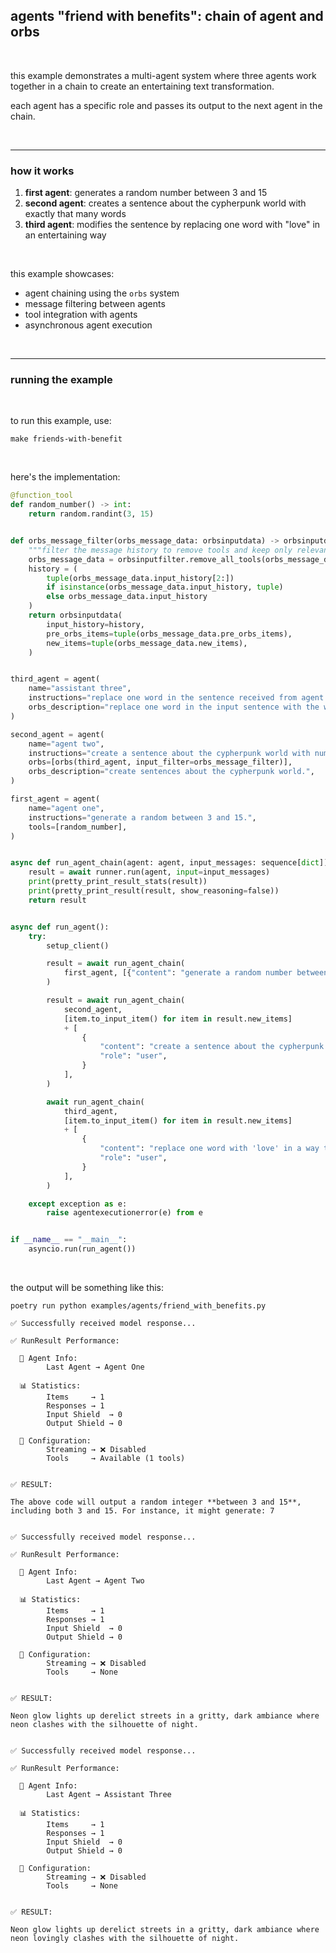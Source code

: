 ## agents "friend with benefits": chain of agent and orbs

<br>

this example demonstrates a multi-agent system where three agents work together in a chain to create an entertaining text transformation. 

each agent has a specific role and passes its output to the next agent in the chain.

<br>

---

### how it works

1. **first agent**: generates a random number between 3 and 15
2. **second agent**: creates a sentence about the cypherpunk world with exactly that many words
3. **third agent**: modifies the sentence by replacing one word with "love" in an entertaining way

<br>

this example showcases:
- agent chaining using the `orbs` system
- message filtering between agents
- tool integration with agents
- asynchronous agent execution

<br>

---

### running the example

<br>

to run this example, use:

```shell
make friends-with-benefit
```

<br>

here's the implementation:

```python
@function_tool
def random_number() -> int:
    return random.randint(3, 15)


def orbs_message_filter(orbs_message_data: orbsinputdata) -> orbsinputdata:
    """filter the message history to remove tools and keep only relevant history."""
    orbs_message_data = orbsinputfilter.remove_all_tools(orbs_message_data)
    history = (
        tuple(orbs_message_data.input_history[2:])
        if isinstance(orbs_message_data.input_history, tuple)
        else orbs_message_data.input_history
    )
    return orbsinputdata(
        input_history=history,
        pre_orbs_items=tuple(orbs_message_data.pre_orbs_items),
        new_items=tuple(orbs_message_data.new_items),
    )


third_agent = agent(
    name="assistant three",
    instructions="replace one word in the sentence received from agent two with 'love' in a way that makes sense or is entertaining.",
    orbs_description="replace one word in the input sentence with the word 'love'.",
)

second_agent = agent(
    name="agent two",
    instructions="create a sentence about the cypherpunk world with number of words exactly equal to the input number from agent one.",
    orbs=[orbs(third_agent, input_filter=orbs_message_filter)],
    orbs_description="create sentences about the cypherpunk world.",
)

first_agent = agent(
    name="agent one",
    instructions="generate a random between 3 and 15.",
    tools=[random_number],
)


async def run_agent_chain(agent: agent, input_messages: sequence[dict]) -> none:
    result = await runner.run(agent, input=input_messages)
    print(pretty_print_result_stats(result))
    print(pretty_print_result(result, show_reasoning=false))
    return result


async def run_agent():
    try:
        setup_client()

        result = await run_agent_chain(
            first_agent, [{"content": "generate a random number between 3 and 15.", "role": "user"}]
        )

        result = await run_agent_chain(
            second_agent,
            [item.to_input_item() for item in result.new_items]
            + [
                {
                    "content": "create a sentence about the cypherpunk world with the specified word count.",
                    "role": "user",
                }
            ],
        )

        await run_agent_chain(
            third_agent,
            [item.to_input_item() for item in result.new_items]
            + [
                {
                    "content": "replace one word with 'love' in a way that makes sense or is entertaining.",
                    "role": "user",
                }
            ],
        )

    except exception as e:
        raise agentexecutionerror(e) from e


if __name__ == "__main__":
    asyncio.run(run_agent())
```

<br>

the output will be something like this:

```
poetry run python examples/agents/friend_with_benefits.py

✅ Successfully received model response...

✅ RunResult Performance:
  
  👾 Agent Info:
        Last Agent → Agent One
  
  📊 Statistics:
        Items     → 1
        Responses → 1
        Input Shield  → 0
        Output Shield → 0
  
  🦾 Configuration:
        Streaming → ❌ Disabled
        Tools     → Available (1 tools)


✅ RESULT:

The above code will output a random integer **between 3 and 15**, including both 3 and 15. For instance, it might generate: 7


✅ Successfully received model response...

✅ RunResult Performance:
  
  👾 Agent Info:
        Last Agent → Agent Two
  
  📊 Statistics:
        Items     → 1
        Responses → 1
        Input Shield  → 0
        Output Shield → 0
  
  🦾 Configuration:
        Streaming → ❌ Disabled
        Tools     → None


✅ RESULT:

Neon glow lights up derelict streets in a gritty, dark ambiance where neon clashes with the silhouette of night.


✅ Successfully received model response...

✅ RunResult Performance:
  
  👾 Agent Info:
        Last Agent → Assistant Three
  
  📊 Statistics:
        Items     → 1
        Responses → 1
        Input Shield  → 0
        Output Shield → 0
  
  🦾 Configuration:
        Streaming → ❌ Disabled
        Tools     → None


✅ RESULT:

Neon glow lights up derelict streets in a gritty, dark ambiance where neon lovingly clashes with the silhouette of night.
```
